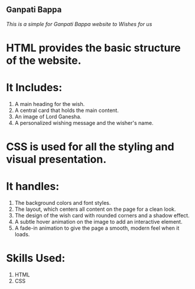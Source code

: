 ## Ganpati Bappa 

*This is a simple for Ganpati Bappa website to Wishes for us*

# HTML provides the basic structure of the website.
# It Includes:
1) A main heading for the wish.
2) A central card that holds the main content.
3) An image of Lord Ganesha.
4) A personalized wishing message and the wisher's name.

# CSS is used for all the styling and visual presentation.
# It handles:

1) The background colors and font styles.
2) The layout, which centers all content on the page for a clean look.
3) The design of the wish card with rounded corners and a shadow effect.
4) A subtle hover animation on the image to add an interactive element.
5) A fade-in animation to give the page a smooth, modern feel when it loads.

# Skills Used:
1) HTML
2) CSS
   

